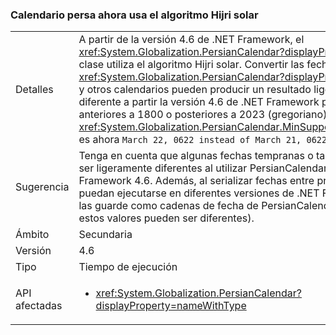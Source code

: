 ### <a name="persian-calendar-now-uses-the-hijri-solar-algorithm"></a>Calendario persa ahora usa el algoritmo Hijri solar

|   |   |
|---|---|
|Detalles|A partir de la versión 4.6 de .NET Framework, el <xref:System.Globalization.PersianCalendar?displayProperty=name> clase utiliza el algoritmo Hijri solar. Convertir las fechas entre el <xref:System.Globalization.PersianCalendar?displayProperty=name> y otros calendarios pueden producir un resultado ligeramente diferente a partir la versión 4.6 de .NET Framework para las fechas anteriores a 1800 o posteriores a 2023 (gregoriano). Además, <xref:System.Globalization.PersianCalendar.MinSupportedDateTime> es ahora <code>March 22, 0622 instead of March 21, 0622</code>.|
|Sugerencia|Tenga en cuenta que algunas fechas tempranas o tardías pueden ser ligeramente diferentes al utilizar PersianCalendar en .NET Framework 4.6. Además, al serializar fechas entre procesos que puedan ejecutarse en diferentes versiones de .NET Framework, no las guarde como cadenas de fecha de PersianCalendar (ya que estos valores pueden ser diferentes).|
|Ámbito|Secundaria|
|Versión|4.6|
|Tipo|Tiempo de ejecución|
|API afectadas|<ul><li><xref:System.Globalization.PersianCalendar?displayProperty=nameWithType></li></ul>|

